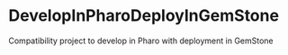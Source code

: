 # DevelopInPharoDeployInGemStone
Compatibility project to develop in Pharo with deployment in GemStone

